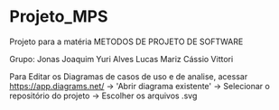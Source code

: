 # Projeto_MPS
Projeto para a matéria METODOS DE PROJETO DE SOFTWARE

Grupo:
Jonas Joaquim
Yuri Alves
Lucas Mariz
Cássio Vittori

Para Editar os Diagramas de casos de uso e de analise, acessar https://app.diagrams.net/ -> 'Abrir diagrama existente' -> Selecionar o repositório do projeto -> Escolher os arquivos .svg
